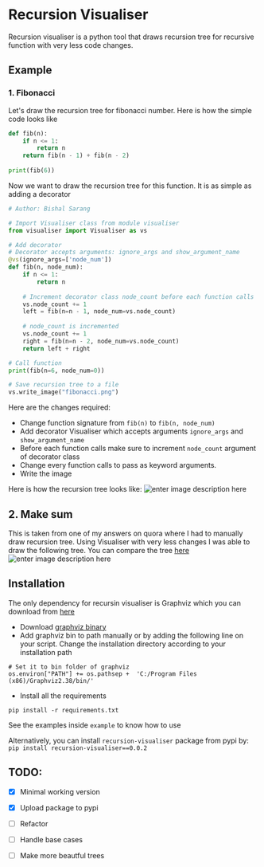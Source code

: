 # Recursion Visualiser
Recursion visualiser is a python tool that draws recursion tree for recursive function with very less code changes.

## Example
### 1.  Fibonacci
Let's draw the recursion tree for fibonacci number.
Here is how the simple code looks like
```python
def fib(n):
	if n <= 1:
		return n
	return fib(n - 1) + fib(n - 2)
	
print(fib(6))
```

Now we want to draw the recursion tree for this function. It is as simple as adding a decorator
```python
# Author: Bishal Sarang

# Import Visualiser class from module visualiser
from visualiser import Visualiser as vs

# Add decorator
# Decorator accepts arguments: ignore_args and show_argument_name
@vs(ignore_args=['node_num'])
def fib(n, node_num):
    if n <= 1:
        return n
    
    # Increment decorator class node_count before each function calls
    vs.node_count += 1
    left = fib(n=n - 1, node_num=vs.node_count)
	
	# node_count is incremented
    vs.node_count += 1
    right = fib(n=n - 2, node_num=vs.node_count)
    return left + right

# Call function
print(fib(n=6, node_num=0))

# Save recursion tree to a file
vs.write_image("fibonacci.png")
```
Here are the changes required:

 - Change function signature from `fib(n)` to `fib(n, node_num)`
 - Add decorator Visualiser which accepts arguments `ignore_args` and `show_argument_name`
 - Before each function calls make sure to increment `node_count` argument of decorator class 
 - Change every function calls to pass as keyword arguments.
 - Write the image

Here is how the recursion tree looks like:
![enter image description here](https://github.com/sarangbishal/Recursion-Visualizer/blob/master/examples/fibonacci.png)

## 2. Make sum
This is taken from one of my answers on quora where I had to manually  draw recursion tree. Using Visualiser with very less changes I was able to draw the following tree. You can compare the tree [here](https://qr.ae/TltTCV)
![enter image description here](https://github.com/sarangbishal/Recursion-Visualizer/blob/master/examples/make_sum.png)


## Installation
The only dependency for recursin visualiser is Graphviz which you can download from [here](https://www.graphviz.org/download/)



-   Download  [graphviz binary](https://www.graphviz.org/download/)
-   Add graphviz bin to path manually or by adding the following line on your script. Change the installation directory according to your installation path

```
# Set it to bin folder of graphviz
os.environ["PATH"] += os.pathsep +  'C:/Program Files (x86)/Graphviz2.38/bin/'
```
-   Install all the requirements

```
pip install -r requirements.txt
```

See the examples inside `example` to know how to use

Alternatively, you can install ```recursion-visualiser``` package from pypi by:<br>
```pip install recursion-visualiser==0.0.2 ```

## TODO:
	
 - [x] Minimal working version
 - [x] Upload package to pypi
 - [ ] Refactor
 - [ ] Handle base cases
 - [ ] Make more beautful trees

